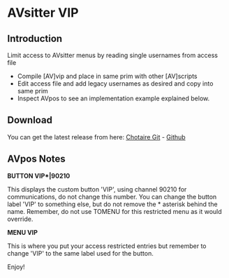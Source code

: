 # AVsitter VIP

## Introduction

Limit access to AVsitter menus by reading single usernames from access file

- Compile [AV]vip and place in same prim with other [AV]scripts
- Edit access file and add legacy usernames as desired and copy into same prim
- Inspect AVpos to see an implementation example explained below.

## Download

You can get the latest release from here: [Chotaire Git](https://git.chotaire.net/cannibals/avsitter-vip/releases) - [Github](https://github.com/chotaire/avsitter-vip/releases)

## AVpos Notes

**BUTTON VIP\*|90210**

This displays the custom button 'VIP', using channel 90210 for communications, do not change this number. You can change the button label 'VIP' to something else, but do not remove the * asterisk behind the name. Remember, do not use TOMENU for this restricted menu as it would override.

**MENU VIP** 

This is where you put your access restricted entries but remember to change 'VIP' to the same label used for the button.

Enjoy!
